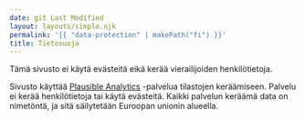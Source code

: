 ```yaml
---
date: git Last Modified
layout: layouts/simple.njk
permalink: '{{ "data-protection" | makePath("fi") }}'
title: Tietosuoja
---
```


Tämä sivusto ei käytä evästeitä eikä kerää vierailijoiden henkilötietoja.

Sivusto käyttää [Plausible Analytics](https://plausible.io) -palvelua tilastojen
keräämiseen. Palvelu ei kerää henkilötietoja tai käytä evästeitä. Kaikki
palvelun keräämä data on nimetöntä, ja sitä säilytetään Euroopan unionin
alueella.
